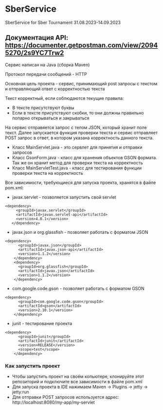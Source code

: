 # SberService

SberService for Sber Tournament 31.08.2023-14.09.2023
## Документация API: https://documenter.getpostman.com/view/20945270/2s9YC7Trw2

Сервис написан на Java (сборка Maven)

Протокол передачи сообщений - HTTP

Основная цель проекта - сервис, принимающий post запросы с текстом и отправляющий ответ с корректностью текста

Текст корректный, если соблюдаются текущие правила:
- В тексте присутствуют буквы
- Если в тексте присутствуют скобки, то они должны правильно попарно открываться и закрываться

На сервис отправяется запрос с телом JSON, который хранит поле текст. Далее запускается функция проверки текста и сервис отправляет POST запрос в ответ, в котором указана корректность данного текста.

- Класс MainServlet.java - это сервлет для принятия и отправки запросов
- Класс GsonForm.java - класс для хранения объектов GSON формата. Так же он хранит метод для проверки текста на корректность
- Класс MainServletTest.java - класс для тестирования функции проверки текста на корректность

Все зависимости, требующиеся для запуска проекта, хранятся в файле pom.xml:
- javax.servlet - позволяется запустить свой servlet
 ```
<dependency>
      <groupId>javax.servlet</groupId>
      <artifactId>javax.servlet-api</artifactId>
      <version>4.0.1</version>
    </dependency>
```

- javax.json и org.glassfish - позволяет работать с форматом JSON
```
<dependency>
      <groupId>javax.json</groupId>
      <artifactId>javax.json-api</artifactId>
      <version>1.1.2</version>
    </dependency>
    <dependency>
      <groupId>org.glassfish</groupId>
      <artifactId>javax.json</artifactId>
      <version>1.1.2</version>
    </dependency>
```

- com.google.code.gson - позволяет работать с форматом GSON
```
<dependency>
      <groupId>com.google.code.gson</groupId>
      <artifactId>gson</artifactId>
      <version>2.10.1</version>
    </dependency>
```

- junit - тестирование проекта
```
<dependency>
      <groupId>junit</groupId>
      <artifactId>junit</artifactId>
      <version>RELEASE</version>
      <scope>test</scope>
    </dependency>
```

### Как запустить проект
- Чтобы запустить проект на своём копьютере, клонируйте этот репозиторий и подключите все зависимости в файле pom.xml
- Для запуска проекта в IDE нажимаем Maven -> Plugins -> jetty -> jetty:run
- Для отправки POST запросов используется адрес: http://localhost:8080/my-app/my-servlet

